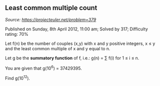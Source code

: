 Least common multiple count
---------------------------

*Source: https://projecteuler.net/problem=379*

Published on Sunday, 8th April 2012, 11:00 am; Solved by 317; Difficulty
rating: 70%

Let f(n) be the number of couples (x,y) with x and y positive integers,
x ≤ y and the least common multiple of x and y equal to n.

Let g be the **summatory function** of f, i.e.: g(n) = ∑ f(i) for 1 ≤ i
≤ n.

You are given that g(10<sup>6</sup>) = 37429395.

Find g(10<sup>12</sup>).
